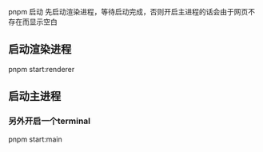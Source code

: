 pnpm 启动
先启动渲染进程，等待启动完成，否则开启主进程的话会由于网页不存在而显示空白

## 启动渲染进程
pnpm start:renderer

## 启动主进程
###  另外开启一个terminal   
pnpm start:main